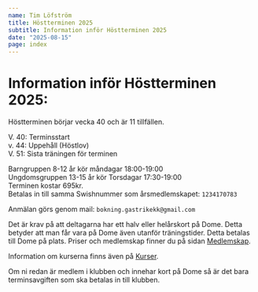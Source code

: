 ```yaml
---
name: Tim Löfström
title: Höstterminen 2025
subtitle: Information inför Höstterminen 2025
date: "2025-08-15"
page: index
---
```


# Information inför Höstterminen 2025:

Höstterminen börjar vecka 40 och är 11 tillfällen.

V. 40: Terminsstart\
v. 44: Uppehåll (Höstlov)\
V. 51: Sista träningen för terminen

Barngruppen 8-12 år kör måndagar 18:00-19:00\
Ungdomsgruppen 13-15 år kör Torsdagar 17:30-19:00\
Terminen kostar 695kr. \
Betalas in till samma Swishnummer som årsmedlemskapet: `1234170783`

Anmälan görs genom mail: `bokning.gastrikekk@gmail.com`

Det är krav på att deltagarna har ett halv eller helårskort på Dome. Detta betyder att man får vara på Dome även utanför träningstider. Detta betalas till Dome på plats. Priser och medlemskap finner du på sidan [Medlemskap](./medlemskap).

Information om kurserna finns även på [Kurser](./kurser).

Om ni redan är medlem i klubben och innehar kort på Dome så är det bara terminsavgiften som ska betalas in till klubben.

